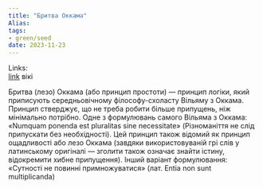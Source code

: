 ```yaml
---
title: "Бритва Оккама"
Alias: 
tags:
- green/seed
date: 2023-11-23
---
```

Links:  
[link](https://uk.wikipedia.org/wiki/%D0%91%D1%80%D0%B8%D1%82%D0%B2%D0%B0_%D0%9E%D0%BA%D0%BA%D0%B0%D0%BC%D0%B0)  вікі


Бритва (лезо) Оккама (або принцип простоти) — принцип логіки, який приписують середньовічному філософу-схоласту Вільяму з Оккама. Принцип стверджує, що не треба робити більше припущень, ніж мінімально потрібно. Одне з формулювань самого Вільяма з Оккама: «Numquam ponenda est pluralitas sine necessitate» (Різноманіття не слід припускати без необхідності). Цей принцип також відомий як принцип ощадливості або лезо Оккама (завдяки використовуваній грі слів у латинському оригіналі — зголити також означає знайти істину, відокремити хибне припущення). Інший варіант формулювання: «Сутності не повинні примножуватися» (лат. Entia non sunt multiplicanda)